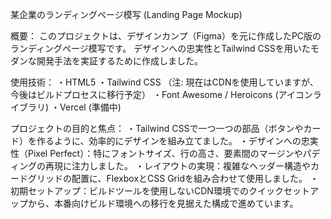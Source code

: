 某企業のランディングページ模写 (Landing Page Mockup)

概要：
このプロジェクトは、デザインカンプ（Figma）を元に作成したPC版のランディングページ模写です。
デザインへの忠実性とTailwind CSSを用いたモダンな開発手法を実証するために作成しました。

使用技術：
・HTML5
・Tailwind CSS
（注: 現在はCDNを使用していますが、今後はビルドプロセスに移行予定）
・Font Awesome / Heroicons (アイコンライブラリ)
・Vercel (準備中)

プロジェクトの目的と焦点：
・Tailwind CSSで一つ一つの部品（ボタンやカード）を作るように、効率的にデザインを組み立てました。
・デザインへの忠実性（Pixel Perfect）：特にフォントサイズ、行の高さ、要素間のマージンやパディングの再現に注力しました。
・レイアウトの実現：複雑なヘッダー構造やカードグリッドの配置に、FlexboxとCSS Gridを組み合わせて使用しました。
・初期セットアップ：ビルドツールを使用しないCDN環境でのクイックセットアップから、本番向けビルド環境への移行を見据えた構成で進めています。